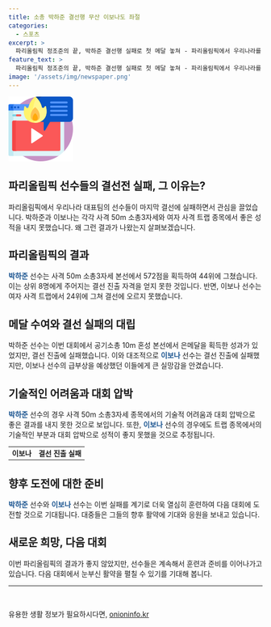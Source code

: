 ```yaml
---
title: 소총 박하준 결선행 무산 이보나도 좌절
categories:
  - 스포츠
excerpt: >
  파리올림픽 정조준의 끝, 박하준 결선행 실패로 첫 메달 놓쳐 - 파리올림픽에서 우리나라를 빛낸 박하준이 사격 50m 소총3자세 본선에서 결선행을 놓쳤다. 최고령 이보나도 트랩 2차 본선에서 결선행을 놓쳤다. 현지시각으로 은메달을 획득한 공기소총 10m 혼성 본선에서 돋보인 박하준의 활약이 눈에 띈다.
feature_text: >
  파리올림픽 정조준의 끝, 박하준 결선행 실패로 첫 메달 놓쳐 - 파리올림픽에서 우리나라를 빛낸 박하준이 사격 50m 소총3자세 본선에서 결선행을 놓쳤다. 최고령 이보나도 트랩 2차 본선에서 결선행을 놓쳤다. 현지시각으로 은메달을 획득한 공기소총 10m 혼성 본선에서 돋보인 박하준의 활약이 눈에 띈다.
image: '/assets/img/newspaper.png'
---
```


<p><img src="/assets/img/news.png" alt="rentncar 속보" /></p>

<h2>파리올림픽 선수들의 결선전 실패, 그 이유는?</h2>

<p data-ke-size="size16">파리올림픽에서 우리나라 대표팀의 선수들이 마지막 결선에 실패하면서 관심을 끌었습니다. 박하준과 이보나는 각각 사격 50m 소총3자세와 여자 사격 트랩 종목에서 좋은 성적을 내지 못했습니다. 왜 그런 결과가 나왔는지 살펴보겠습니다.</p>

<h2>파리올림픽의 결과</h2>

<p><b><span style="color: #1a5490;">박하준</span></b> 선수는 사격 50m 소총3자세 본선에서 572점을 획득하여 44위에 그쳤습니다. 이는 상위 8명에게 주어지는 결선 진출 자격을 얻지 못한 것입니다. 반면, 이보나 선수는 여자 사격 트랩에서 24위에 그쳐 결선에 오르지 못했습니다.</p>

<h2>메달 수여와 결선 실패의 대립</h2>

<p>박하준 선수는 이번 대회에서 공기소총 10m 혼성 본선에서 은메달을 획득한 성과가 있었지만, 결선 진출에 실패했습니다. 이와 대조적으로 <b><span style="color: #1a5490;">이보나</span></b> 선수는 결선 진출에 실패했지만, 이보나 선수의 급부상을 예상했던 이들에게 큰 실망감을 안겼습니다. </p>

<h2>기술적인 어려움과 대회 압박</h2>

<p><b><span style="color: #1a5490;">박하준</span></b> 선수의 경우 사격 50m 소총3자세 종목에서의 기술적 어려움과 대회 압박으로 좋은 결과를 내지 못한 것으로 보입니다. 또한, <b><span style="color: #1a5490;">이보나</span></b> 선수의 경우에도 트랩 종목에서의 기술적인 부분과 대회 압박으로 성적이 좋지 못했을 것으로 추정됩니다.</p>

<table>
    <tbody>
        <tr>
            <td style="text-align: center; height: 17px;"><b>이보나</b></td>
            <td style="text-align: center; height: 17px;"><b>결선 진출 실패</b></td>
        </tr>
    </tbody>
</table>

<h2>향후 도전에 대한 준비</h2>

<p><b><span style="color: #1a5490;">박하준</span></b> 선수와 <b><span style="color: #1a5490;">이보나</span></b> 선수는 이번 실패를 계기로 더욱 열심히 훈련하여 다음 대회에 도전할 것으로 기대됩니다. 대중들은 그들의 향후 활약에 기대와 응원을 보내고 있습니다.</p>

<h2>새로운 희망, 다음 대회</h2>

<p>이번 파리올림픽의 결과가 좋지 않았지만, 선수들은 계속해서 훈련과 준비를 이어나가고 있습니다. 다음 대회에서 눈부신 활약을 펼칠 수 있기를 기대해 봅니다.</p>

<hr>

<p data-ke-size="size16">&nbsp;</p>
유용한 생활 정보가 필요하시다면, <a href="https://onioninfo.kr" rel="dofollow">onioninfo.kr</a>


